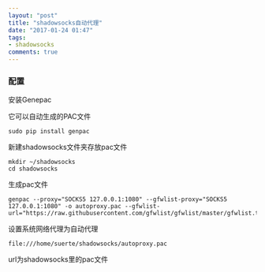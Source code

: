 ```yaml
---
layout: "post"
title: "shadowsocks自动代理"
date: "2017-01-24 01:47"
tags:
- shadowsocks
comments: true
---
```


### 配置

安装Genepac

它可以自动生成的PAC文件

    sudo pip install genpac

新建shadowsocks文件夹存放pac文件

    mkdir ~/shadowsocks
    cd shadowsocks
    
生成pac文件

    genpac --proxy="SOCKS5 127.0.0.1:1080" --gfwlist-proxy="SOCKS5 127.0.0.1:1080" -o autoproxy.pac --gfwlist-url="https://raw.githubusercontent.com/gfwlist/gfwlist/master/gfwlist.txt"

设置系统网络代理为自动代理

    file:///home/suerte/shadowsocks/autoproxy.pac


url为shadowsocks里的pac文件
